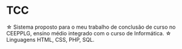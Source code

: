# TCC
☆ Sistema proposto para o meu trabalho de conclusão de curso no CEEPPLG, ensino médio integrado com o curso de Informática.
  ☆ Linguagens HTML, CSS, PHP, SQL. 
